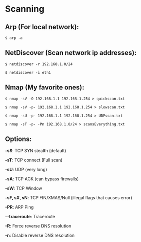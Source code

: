 # Scanning

## Arp (For local network):

```
$ arp -a
```

## NetDiscover (Scan network ip addresses):

```
$ netdiscover -r 192.168.1.0/24
```
```
$ netdiscover -i eth1
```

## Nmap (My favorite ones):

```
$ nmap -sV -O 192.168.1.1 192.168.1.254 > quickscan.txt
```
```
$ nmap -sV -p- 192.168.1.1 192.168.1.254 > slowscan.txt
```
```
$ nmap -sU -p- 192.168.1.1 192.168.1.254 > UDPscan.txt
```
```
$ nmap -sT -p- -Pn 192.168.1.0/24 > scansEverything.txt
```

## Options:

**-sS**: TCP SYN stealth (default)

**-sT**: TCP connect (Full scan)

**-sU**: UDP (very long)

**-sA**: TCP ACK (can bypass firewalls)

**-sW**: TCP Window

**-sF, sX, sN**: TCP FIN/XMAS/Null (illegal flags that causes error)

**-PR**: ARP Ping

**--traceroute**: Traceroute

**-R**: Force reverse DNS resolution

**-n**: Disable reverse DNS resolution
